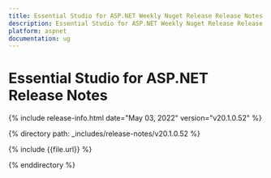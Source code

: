 ```yaml
---
title: Essential Studio for ASP.NET Weekly Nuget Release Release Notes  
description: Essential Studio for ASP.NET Weekly Nuget Release Release Notes  
platform: aspnet
documentation: ug
---
```


# Essential Studio for ASP.NET  Release Notes  

{% include release-info.html date="May 03, 2022"  version="v20.1.0.52" %} 


{% directory path: _includes/release-notes/v20.1.0.52 %}

{% include {{file.url}} %}

{% enddirectory %}